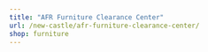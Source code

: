 ```yaml
---
title: "AFR Furniture Clearance Center"
url: /new-castle/afr-furniture-clearance-center/
shop: furniture
---
```

